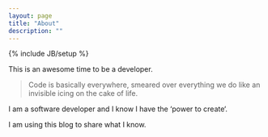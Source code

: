 ```yaml
---
layout: page
title: "About"
description: ""
---
```

{% include JB/setup %}

This is an awesome time to be a developer.

>
> Code is basically everywhere, smeared over everything we do like an invisible icing on the cake of life.
>

I am a software developer and I know I have the ‘power to create‘.

I am using this blog to share what I know.